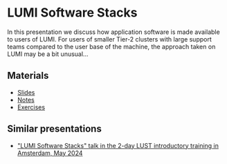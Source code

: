 # LUMI Software Stacks

<!-- *Presenter: Kurt Lust*  -->

In this presentation we discuss how application software is made available to
users of LUMI. For users of smaller Tier-2 clusters with large support teams compared
to the user base of the machine, the approach taken on LUMI may be a bit unusual...


## Materials

-   [Slides](https://465000095.lumidata.eu/training-materials-web/intro-evolving/files/LUMI-BE-Intro-evolving-05-SoftwareStacks.pdf)
-   [Notes](05-SoftwareStacks.md)
-   [Exercises](E05-SoftwareStacks.md)


## Similar presentations

-   ["LUMI Software Stacks" talk in the 2-day LUST introductory training in Amsterdam, May 2024](https://lumi-supercomputer.github.io/LUMI-training-materials/2day-20240502/extra_05_Software_stacks/)
  
